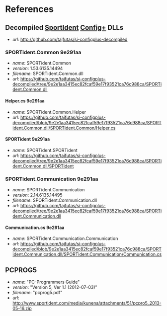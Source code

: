 References
==========

## Decompiled [SportIdent]&#8203; [Config+] DLLs

* _url_: <http://github.com/tajfutas/si-configplus-decompiled>

### SPORTident.Common 9e291aa

* _name_: SPORTident.Common
* _version_: 1.53.6135.14494
* _filename_: SPORTident.Common.dll
* _url_: <https://github.com/tajfutas/si-configplus-decompiled/tree/9e2e1aa3415ec82fcaf59e17f93521ca76c988ca/SPORTident.Common.dll>

#### Helper.cs 9e291aa

* _name_: SPORTident.Common.Helper
* _url_: <https://github.com/tajfutas/si-configplus-decompiled/blob/9e2e1aa3415ec82fcaf59e17f93521ca76c988ca/SPORTident.Common.dll/SPORTident.Common/Helper.cs>

#### SPORTident 9e291aa

* _name_: SPORTident.SPORTident
* _url_: <https://github.com/tajfutas/si-configplus-decompiled/tree/9e2e1aa3415ec82fcaf59e17f93521ca76c988ca/SPORTident.Common.dll/SPORTident>

### SPORTident.Communication 9e291aa

* _name_: SPORTident.Communication
* _version_: 2.14.6135.14495
* _filename_: SPORTident.Communication.dll
* _url_: <https://github.com/tajfutas/si-configplus-decompiled/tree/9e2e1aa3415ec82fcaf59e17f93521ca76c988ca/SPORTident.Communication.dll>

#### Communication.cs 9e291aa

* _name_: SPORTident.Communication.Communication
* _url_: <https://github.com/tajfutas/si-configplus-decompiled/blob/9e2e1aa3415ec82fcaf59e17f93521ca76c988ca/SPORTident.Communication.dll/SPORTident.Communication/Communication.cs>

## PCPROG5

* _name_: "PC-Programmers Guide"
* _version_: "Version 5, Ver 1.1 (2012-07-03)"
* _filename_: "pcprog5.pdf"
* _url_: <http://www.sportident.com/media/kunena/attachments/51/pcpro5_2013-05-16.zip>




[SportIdent]: //www.sportident.com
[Config+]: //www.sportident.com/products/96-software/156-sportident-config-plus.html

